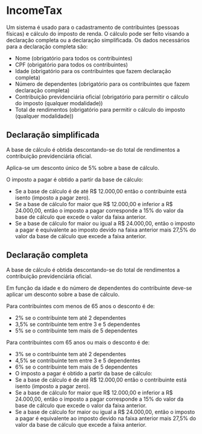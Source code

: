 # IncomeTax

Um sistema é usado para o cadastramento de contribuintes (pessoas físicas) e cálculo do imposto de renda. O cálculo pode ser feito visando a declaração completa ou a declaração simplificada. Os dados necessários para a declaração completa são:
* Nome (obrigatório para todos os contribuintes)
* CPF (obrigatório para todos os contribuintes)
* Idade (obrigatório para os contribuintes que fazem declaração completa)
* Número de dependentes (obrigatório para os contribuintes que fazem declaração completa)
* Contribuição previdenciária oficial (obrigatório para permitir o cálculo do imposto (qualquer modalidade))
* Total de rendimentos (obrigatório para permitir o cálculo do imposto (qualquer modalidade))

## Declaração simplificada
A base de cálculo é obtida descontando-se do total de rendimentos a contribuição previdenciária oficial.

Aplica-se um desconto único de 5% sobre a base de cálculo.

O imposto a pagar é obtido a partir da base de cálculo:
* Se a base de cálculo é de até R$ 12.000,00 então o contribuinte está isento (imposto a pagar zero).
* Se a base de cálculo for maior que R$ 12.000,00 e inferior a R$ 24.000,00, então o imposto a pagar corresponde a 15% do valor da base de cálculo que excede o valor da faixa anterior.
* Se a base de cálculo for maior ou igual a R$ 24.000,00, então o imposto a pagar é equivalente ao imposto devido na faixa anterior mais  27,5% do valor da base de cálculo que excede a faixa anterior.

## Declaração completa
A base de cálculo é obtida descontando-se do total de rendimentos a contribuição previdenciária oficial.

Em função da idade e do número de dependentes do contribuinte deve-se aplicar um desconto sobre a base de cálculo. 

Para contribuintes com menos de 65 anos o desconto é de:
* 2% se o contribuinte tem até 2 dependentes
* 3,5% se contribuinte tem entre 3 e 5 dependentes
* 5% se  o contribuinte tem mais de 5 dependentes

Para contribuintes com 65 anos ou mais o desconto é de:
* 3% se o contribuinte tem até 2 dependentes
* 4,5% se contribuinte tem entre 3 e 5 dependentes
* 6% se o contribuinte tem mais de 5 dependentes
* O imposto a pagar é obtido a partir da base de cálculo:
* Se a base de cálculo é de até R$ 12.000,00 então o contribuinte está isento (imposto a pagar zero).
* Se a base de cálculo for maior que R$ 12.000,00 e inferior a R$ 24.000,00, então o imposto a pagar corresponde a 15% do valor da base de cálculo que excede o valor da faixa anterior.
* Se a base de cálculo for maior ou igual a R$ 24.000,00, então o imposto a pagar é equivalente ao imposto devido na faixa anterior mais 27,5% do valor da base de cálculo que excede a faixa anterior.
